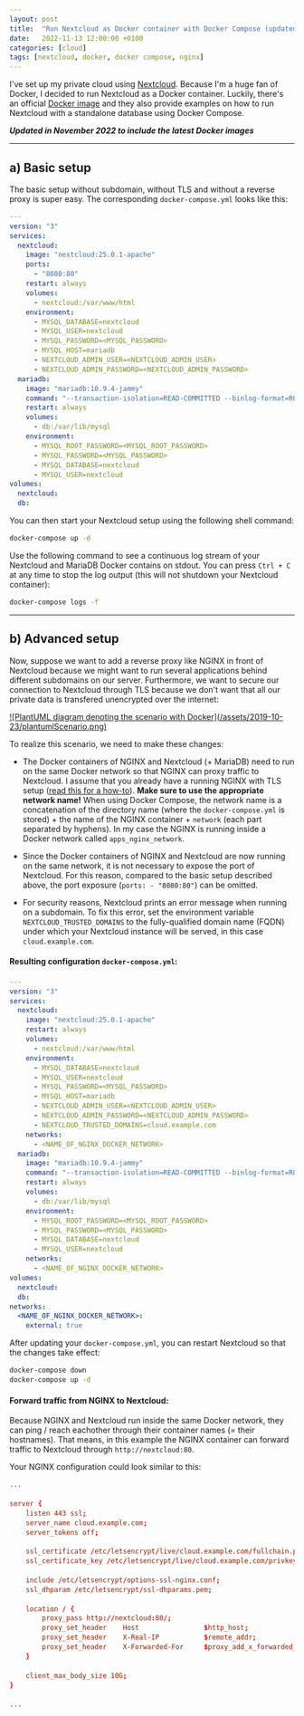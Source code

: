 ```yaml
---
layout: post
title:  "Run Nextcloud as Docker container with Docker Compose (updated in Nov 2022)"
date:   2022-11-13 12:00:00 +0100
categories: [cloud]
tags: [nextcloud, docker, docker compose, nginx]
---
```


I've set up my private cloud using [Nextcloud](https://nextcloud.com/). Because I'm a huge fan of
Docker, I decided to run Nextcloud as a Docker container. Luckily, there's an official
[Docker image](https://hub.docker.com/_/nextcloud) and they also provide examples on how
to run Nextcloud with a standalone database using Docker Compose.

**_Updated in November 2022 to include the latest Docker images_**

---

## a) Basic setup

The basic setup without subdomain, without TLS and without a reverse proxy is super easy. The corresponding `docker-compose.yml` looks like this:

```yaml
---
version: "3"
services:
  nextcloud:
    image: "nextcloud:25.0.1-apache"
    ports:
      - "8080:80"
    restart: always
    volumes:
      - nextcloud:/var/www/html
    environment:
      - MYSQL_DATABASE=nextcloud
      - MYSQL_USER=nextcloud
      - MYSQL_PASSWORD=<MYSQL_PASSWORD>
      - MYSQL_HOST=mariadb
      - NEXTCLOUD_ADMIN_USER=<NEXTCLOUD_ADMIN_USER>
      - NEXTCLOUD_ADMIN_PASSWORD=<NEXTCLOUD_ADMIN_PASSWORD>
  mariadb:
    image: "mariadb:10.9.4-jammy"
    command: "--transaction-isolation=READ-COMMITTED --binlog-format=ROW"
    restart: always
    volumes:
      - db:/var/lib/mysql
    environment:
      - MYSQL_ROOT_PASSWORD=<MYSQL_ROOT_PASSWORD>
      - MYSQL_PASSWORD=<MYSQL_PASSWORD>
      - MYSQL_DATABASE=nextcloud
      - MYSQL_USER=nextcloud
volumes:
  nextcloud:
  db:
```

You can then start your Nextcloud setup using the following shell command:

```bash
docker-compose up -d
```

Use the following command to see a continuous log stream of your Nextcloud and MariaDB Docker contains on stdout. You can press `Ctrl + C` at any time to stop the log output (this will not shutdown your Nextcloud container):

```bash
docker-compose logs -f
```

---

## b) Advanced setup

Now, suppose we want to add a reverse proxy like NGINX in front of Nextcloud because we might want to run several applications behind different subdomains on our server. Furthermore, we want to secure our connection to Nextcloud through TLS because we don't want that all our private data is transfered unencrypted over the internet:

<a class="img" href="/assets/2019-10-23/plantumlScenario.png">
  ![PlantUML diagram denoting the scenario with Docker](/assets/2019-10-23/plantumlScenario.png)
</a>

<!--
```plantuml
@startuml

together {
    actor Client
    node Server {
        node "Docker Daemon" {
            together {
                node NGINX
            }
            together {
                node "App1"
                node "App2"
                node Nextcloud
            }
        }
    }
}

NGINX -[hidden]-> Nextcloud
NGINX -[hidden]-> App1
NGINX -[hidden]-> App2

Client-> NGINX : cloud.example.com
NGINX -> App1 : app1.example.com
NGINX -> App2 : app2.example.com
NGINX -> Nextcloud : cloud.example.com

@enduml
```
-->

To realize this scenario, we need to make these changes:

* The Docker containers of NGINX and Nextcloud (+ MariaDB) need to run on the same Docker network so that NGINX can proxy traffic to Nextcloud. I assume that you already have a running NGINX with TLS setup ([read this for a how-to](https://medium.com/@pentacent/nginx-and-lets-encrypt-with-docker-in-less-than-5-minutes-b4b8a60d3a71)). **Make sure to use the appropriate network name!** When using Docker Compose, the network name is a concatenation of the directory name (where the `docker-compose.yml` is stored) + the name of the NGINX container + `network` (each part separated by hyphens). In my case the NGINX is running inside a Docker network called `apps_nginx_network`.

* Since the Docker containers of NGINX and Nextcloud are now running on the same network, it is not necessary to expose the port of Nextcloud. For this reason, compared to the basic setup described above, the port exposure (`ports: - "8080:80"`) can be omitted.

* For security reasons, Nextcloud prints an error message when running on a subdomain. To fix this error, set the environment variable `NEXTCLOUD_TRUSTED_DOMAINS` to the fully-qualified domain name (FQDN) under which your Nextcloud instance will be served, in this case `cloud.example.com`.

#### **Resulting configuration `docker-compose.yml`:**

```yaml
---
version: "3"
services:
  nextcloud:
    image: "nextcloud:25.0.1-apache"
    restart: always
    volumes:
      - nextcloud:/var/www/html
    environment:
      - MYSQL_DATABASE=nextcloud
      - MYSQL_USER=nextcloud
      - MYSQL_PASSWORD=<MYSQL_PASSWORD>
      - MYSQL_HOST=mariadb
      - NEXTCLOUD_ADMIN_USER=<NEXTCLOUD_ADMIN_USER>
      - NEXTCLOUD_ADMIN_PASSWORD=<NEXTCLOUD_ADMIN_PASSWORD>
      - NEXTCLOUD_TRUSTED_DOMAINS=cloud.example.com
    networks:
      - <NAME_OF_NGINX_DOCKER_NETWORK>
  mariadb:
    image: "mariadb:10.9.4-jammy"
    command: "--transaction-isolation=READ-COMMITTED --binlog-format=ROW"
    restart: always
    volumes:
      - db:/var/lib/mysql
    environment:
      - MYSQL_ROOT_PASSWORD=<MYSQL_ROOT_PASSWORD>
      - MYSQL_PASSWORD=<MYSQL_PASSWORD>
      - MYSQL_DATABASE=nextcloud
      - MYSQL_USER=nextcloud
    networks:
      - <NAME_OF_NGINX_DOCKER_NETWORK>
volumes:
  nextcloud:
  db:
networks:
  <NAME_OF_NGINX_DOCKER_NETWORK>:
    external: true  
```

After updating your `docker-compose.yml`, you can restart Nextcloud so that the changes take effect:

```bash
docker-compose down
docker-compose up -d
```


#### **Forward traffic from NGINX to Nextcloud:**

Because NGINX and Nextcloud run inside the same Docker network, they can ping / reach eachother through their container names (= their hostnames). That means, in this example the NGINX container can forward traffic to Nextcloud through `http://nextcloud:80`.

Your NGINX configuration could look similar to this:

```conf
...

server {
    listen 443 ssl;
    server_name cloud.example.com;
    server_tokens off;

    ssl_certificate /etc/letsencrypt/live/cloud.example.com/fullchain.pem;
    ssl_certificate_key /etc/letsencrypt/live/cloud.example.com/privkey.pem;

    include /etc/letsencrypt/options-ssl-nginx.conf;
    ssl_dhparam /etc/letsencrypt/ssl-dhparams.pem;

    location / {
        proxy_pass http://nextcloud:80/;
        proxy_set_header    Host                $http_host;
        proxy_set_header    X-Real-IP           $remote_addr;
        proxy_set_header    X-Forwarded-For     $proxy_add_x_forwarded_for;
    }

    client_max_body_size 10G;
}

...
```
